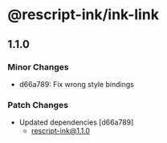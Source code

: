 # @rescript-ink/ink-link

## 1.1.0
### Minor Changes

- d66a789: Fix wrong style bindings

### Patch Changes

- Updated dependencies [d66a789]
  - rescript-ink@1.1.0
